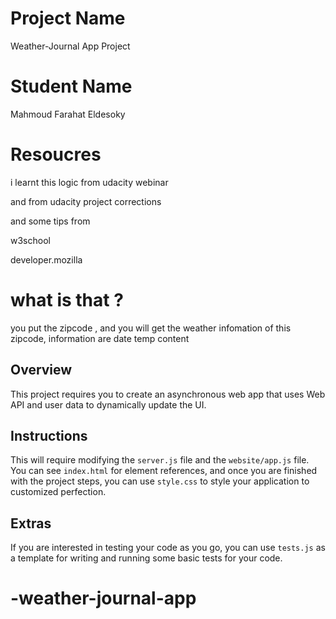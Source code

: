  # Project Name
Weather-Journal App Project

# Student Name

Mahmoud Farahat Eldesoky


# Resoucres

i learnt this logic from udacity webinar 

and from udacity project corrections

and some tips from

w3school

developer.mozilla



# what is that ? 


you put the zipcode , and you will get the weather infomation of this zipcode, information are 
 date
 temp 
 content 


## Overview
This project requires you to create an asynchronous web app that uses Web API and user data to dynamically update the UI. 

## Instructions
This will require modifying the `server.js` file and the `website/app.js` file. You can see `index.html` for element references, and once you are finished with the project steps, you can use `style.css` to style your application to customized perfection.

## Extras
If you are interested in testing your code as you go, you can use `tests.js` as a template for writing and running some basic tests for your code.
# -weather-journal-app
